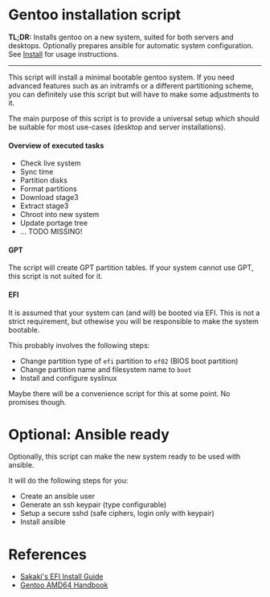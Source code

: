 # Gentoo installation script

**TL;DR:** Installs gentoo on a new system, suited for both servers and desktops.
Optionally prepares ansible for automatic system configuration.
See [Install](#Install) for usage instructions.

---

This script will install a minimal bootable gentoo system.
If you need advanced features such as an initramfs or a different
partitioning scheme, you can definitely use this script but will
have to make some adjustments to it.

The main purpose of this script is to provide a universal setup
which should be suitable for most use-cases (desktop and server installations).

#### Overview of executed tasks

* Check live system
* Sync time
* Partition disks
* Format partitions
* Download stage3
* Extract stage3
* Chroot into new system
* Update portage tree
* ... TODO MISSING!

#### GPT

The script will create GPT partition tables. If your system cannot use GPT,
this script is not suited for it.

#### EFI

It is assumed that your system can (and will) be booted via EFI.
This is not a strict requirement, but othewise you will be responsible
to make the system bootable.

This probably involves the following steps:

* Change partition type of `efi` partition to `ef02` (BIOS boot partition)
* Change partition name and filesystem name to `boot`
* Install and configure syslinux

Maybe there will be a convenience script for this at some point.
No promises though.

# Optional: Ansible ready

Optionally, this script can make the new system ready to be
used with ansible.

It will do the following steps for you:

* Create an ansible user
* Generate an ssh keypair (type configurable)
* Setup a secure sshd (safe ciphers, login only with keypair)
* Install ansible

# References

* [Sakaki's EFI Install Guide](https://wiki.gentoo.org/wiki/Sakaki%27s_EFI_Install_Guide)
* [Gentoo AMD64 Handbook](https://wiki.gentoo.org/wiki/Handbook:AMD64)
